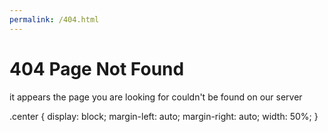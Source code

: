 ```yaml
---
permalink: /404.html
---
```

<!DOCTYPE html>
<head>
    <title>404 Page Not Found</title>
</head>
<body>
    <h1>404 Page Not Found</h1>
    <p>it appears the page you are looking for couldn't be found on our server</p>
    .center {
        display: block;
        margin-left: auto;
        margin-right: auto;
        width: 50%;
    }
</body>
